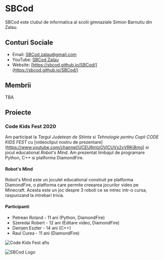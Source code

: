 # SBCod
SBCod este clubul de informatica al scolii gimnaziale Simion Barnutiu din Zalau.

## Conturi Sociale
- Email: [SBCod.zalau@gmail.com](https://mail.google.com/)
- YouTube: [SBCod Zalau](https://www.youtube.com/channel/UCEU6mIzOVlCUVx2vVRKi8mg)
- Website: [https://sbcod.github.io/SBCod/](https://sbcod.github.io/SBCod/)

## Membrii
TBA

## Proiecte
### Code Kids Fest 2020
Am participat la _Targul Judetean de Stiinta si Tehnologie pentru Copii CODE KIDS FEST_ cu [videoclipul nostru de prezentare](https://www.youtube.com/channel/UCEU6mIzOVlCUVx2vVRKi8mg] si jocul educational _Robot's Mind_. Am prezentat limbajul de programare Python, C++ si platforma DiamondFire.
#### Robot's Mind
Robot's Mind este un joculet educational construit pe platforma DiamondFire, o platforma care permite creearea jocurilor video pe Minecraft. Acesta este un joc despre 3 roboti ce se intrec intr-o cursa, raspunzand la intrebari trivia.
#### Participanti
- Petrean Roland - 11 ani (Python, DiamondFire)
- Szeredai Robert - 12 ani (Editare video, DiamondFire)
- Demjen Eszter - 14 ani (C++)
- Raul Curea - 11 ani (DiamondFire)

![Code Kids Fest afis](https://i.ibb.co/M6x7tCn/Afi-CODE-KIDS-FEST-2020-Salaj.jpg)

![SBCod Logo](https://i.ibb.co/NtB11Fj/image.png)
